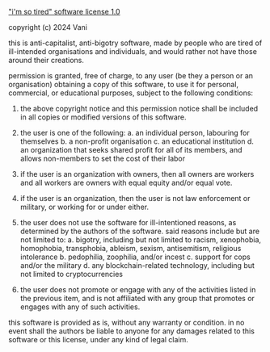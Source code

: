 ["i'm so tired" software license 1.0](https://olmewe.com/notepad/istsl/)

copyright (c) 2024 Vani

this is anti-capitalist, anti-bigotry software, made by people who are tired of ill-intended organisations and individuals, and would rather not have those around their creations.

permission is granted, free of charge, to any user (be they a person or an organisation) obtaining a copy of this software, to use it for personal, commercial, or educational purposes, subject to the following conditions:

1. the above copyright notice and this permission notice shall be included in all copies or modified versions of this software.

2. the user is one of the following:
    a. an individual person, labouring for themselves
    b. a non-profit organisation
    c. an educational institution
    d. an organization that seeks shared profit for all of its members, and allows non-members to set the cost of their labor

3. if the user is an organization with owners, then all owners are workers and all workers are owners with equal equity and/or equal vote.

4. if the user is an organization, then the user is not law enforcement or military, or working for or under either.

5. the user does not use the software for ill-intentioned reasons, as determined by the authors of the software. said reasons include but are not limited to:
    a. bigotry, including but not limited to racism, xenophobia, homophobia, transphobia, ableism, sexism, antisemitism, religious intolerance
    b. pedophilia, zoophilia, and/or incest
    c. support for cops and/or the military
    d. any blockchain-related technology, including but not limited to cryptocurrencies

6. the user does not promote or engage with any of the activities listed in the previous item, and is not affiliated with any group that promotes or engages with any of such activities.

this software is provided as is, without any warranty or condition. in no event shall the authors be liable to anyone for any damages related to this software or this license, under any kind of legal claim.